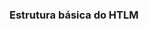 ### Estrutura básica do HTLM

  <!DOCTYPE html>

 <html>
  <head>
    <meta>
    <title></title>
 </head>
  <body>
  </body>
 </html>